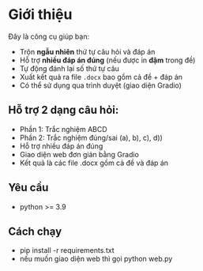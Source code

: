 # Giới thiệu
Đây là công cụ giúp bạn:
-  Trộn **ngẫu nhiên** thứ tự câu hỏi và đáp án
-  Hỗ trợ **nhiều đáp án đúng** (nếu được in **đậm** trong đề)
-  Tự động đánh lại số thứ tự câu
-  Xuất kết quả ra file `.docx` bao gồm cả đề + đáp án
-  Có thể sử dụng qua trình duyệt (giao diện Gradio)
## Hỗ trợ 2 dạng câu hỏi:
- Phần 1: Trắc nghiệm ABCD
- Phần 2: Trắc nghiệm đúng/sai (a), b), c), d))
- Hỗ trợ nhiều đáp án đúng
- Giao diện web đơn giản bằng Gradio
- Kết quả là các file .docx gồm cả đề và đáp án
## Yêu cầu 
- python >= 3.9
## Cách chạy
- pip install -r requirements.txt
- nếu muốn giao diện web thì gọi python web.py
